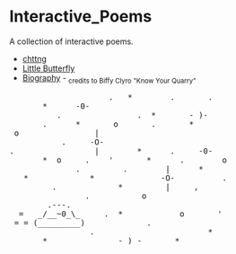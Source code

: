 # Interactive_Poems

A collection of interactive poems.
* [chttng](http://kaira.one/Interactive_Poems/chttng/)
* [Little Butterfly](http://kaira.one/Interactive_Poems/Little-Butterfly/)
* [Biography](http://kaira.one/Interactive_Poems/Biography/) - <sub> credits to Biffy Clyro "Know Your Quarry" </sub>


<pre>
                     .   *        .       .
       *      -0-
          .                .  *       - )-
       .      *       o       .       *
 o                |
           .     -O-
.                 |        *      .     -0-
       *  o     .    '       *      .        o
              .         .        |      *
   *             *              -O-          .
         .             *         |     ,
                .           o
        .---.
  =   _/__~0_\_     .  *            o       '
 = = (_________)             .
                 .                        *
       *               - ) -       *
</pre>
